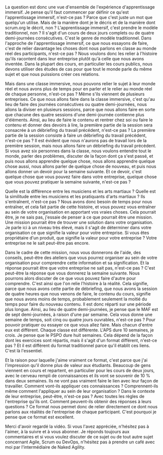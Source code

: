 La question est donc une vue d'ensemble de l'expérience d'apprentissage immersif. Je pense qu'il faut commencer par définir ce qu'est l'apprentissage immersif, n'est-ce pas ? Parce que c'est juste un mot que quelqu'un utilise. Mais de la manière dont je le décris et de la manière dont scrum.org le décrit, non ? L'apprentissage immersif, c'est prendre le modèle traditionnel, non ? Il s'agit d'un cours de deux jours complets ou de quatre demi-journées consécutives. C'est le genre de modèle traditionnel. Dans l'approche de l'apprentissage immersif, ce que nous essayons de faire, c'est de relier davantage les choses dont nous parlons en classe au monde réel des participants, n'est-ce pas ? Nous voulons donc les relier à l'histoire qu'ils racontent dans leur entreprise plutôt qu'à celle que nous avons inventée. Dans la plupart des cours, en particulier les cours publics, nous devons utiliser des études de cas pour que tout le monde parle du même sujet et que nous puissions créer ces relations. 

Mais dans une classe immersive, nous pouvons relier le sujet à leur monde réel et nous avons plus de temps pour en parler et le relier au monde réel de chaque personne, n'est-ce pas ? Même s'ils viennent de plusieurs entreprises. Ce que nous allons faire dans la classe immersive, c'est qu'au lieu de faire des journées consécutives ou quatre demi-journées, nous allons la diviser en plusieurs sessions, parce que nous allons faire en sorte que chacune des quatre sessions d'une demi-journée contienne plus d'éléments. Ainsi, au lieu de faire le contenu et rentrer chez soi ou faire le contenu et donner des devoirs à lire, la première partie de la session sera consacrée à un débriefing du travail précédent, n'est-ce pas ? La première partie de la session consiste à faire un débriefing du travail précédent, n'est-ce pas ? Il est évident que nous n'aurons pas de travail lors de la première session, mais nous allons faire un débriefing du travail précédent. Si vous avez six personnes dans la classe, nous voulons entendre tout le monde, parler des problèmes, discuter de la façon dont ça s'est passé, et puis nous allons apprendre quelque chose, nous allons apprendre quelque chose aussi, nous allons parler de quelque chose de nouveau, et puis nous allons donner un devoir pour la semaine suivante. Et ce devoir, c'est quelque chose que vous pouvez faire dans votre entreprise, quelque chose que vous pouvez pratiquer la semaine suivante, n'est-ce pas ? 

Quelle est la différence entre les musiciens et les arts martiaux ? Quelle est la similitude entre les musiciens et les pratiquants d'arts martiaux ? Ils s'entraînent, n'est-ce pas ? Nous avons donc besoin de temps pour nous entraîner, et cela fait partie de cette histoire, et vous pouvez vous entraîner au sein de votre organisation en apportant vos vraies choses. Cela pourrait être, je ne sais pas, j'essaie de penser à ce que pourrait être une mission. Une mission pourrait être de trouver une solution dans votre organisation. Je parle ici à un niveau très élevé, mais il s'agit de déterminer dans votre organisation ce que signifie la valeur pour votre entreprise. Si vous êtes propriétaire d'un produit, que signifie la valeur pour votre entreprise ? Votre entreprise ne le sait peut-être pas encore. 

Dans le cadre de cette mission, nous vous donnerons de l'aide, des conseils, peut-être des ateliers que vous pourrez organiser au sein de votre organisation pour comprendre cette information et sa signification. Et la réponse pourrait être que votre entreprise ne sait pas, n'est-ce pas ? C'est peut-être la réponse que vous donnerez la semaine suivante. Nous pourrons alors discuter de ce que vous pouvez faire d'autre pour comprendre. C'est ainsi que l'on relie l'histoire à la réalité. Cela signifie, parce que nous avons cette partie de débriefing, que nous avons la session de quatre heures que nous venons de faire, le contenu du cours, signifie que nous avons moins de temps, probablement seulement la moitié du temps pour faire du nouveau contenu. Il est donc réparti sur une période plus longue. Ainsi, au lieu de quatre demi-journées, je pense que le MAF est de sept demi-journées, à raison d'une par semaine. Cela vous donne une semaine de temps, soit cinq ou quatre jours ouvrables, n'est-ce pas ? Pour pouvoir pratiquer ou essayer ce que vous allez faire. Mais chacun d'entre eux est différent. Chaque classe est différente. L'APS dure 10 semaines, je crois. Je pense que le PSPO dure huit semaines. Cela dépend de la façon dont les exercices sont répartis, mais il s'agit d'un format différent, n'est-ce pas ? Et il est différent du format traditionnel parce qu'il établit ces liens. C'est là l'essentiel. 

Et la raison pour laquelle j'aime vraiment ce format, c'est parce que j'ai l'impression qu'il donne plus de valeur aux étudiants. Beaucoup de gens viennent en cours et repartent, en particulier pour les cours de deux jours, avec le cerveau rempli de connaissances et ils vont se souvenir de 10 % dans deux semaines. Ils ne vont pas vraiment faire le lien avec leur façon de travailler. Comment vont-ils appliquer ces connaissances ? Comprennent-ils même comment l'appliquer au sein de leur organisation ? Dans le contexte de leur entreprise, peut-être, n'est-ce pas ? Avec toutes les règles de l'entreprise qu'ils ont. Comment peuvent-ils obtenir des réponses à leurs questions ? Ce format nous permet donc de relier directement ce dont nous parlons aux réalités de l'entreprise de chaque participant. C'est pourquoi je pense que ce format est excellent. 

Merci d'avoir regardé la vidéo. Si vous l'avez appréciée, n'hésitez pas à l'aimer, à la suivre et à vous abonner. Je réponds toujours aux commentaires et si vous voulez discuter de ce sujet ou de tout autre sujet concernant Agile, Scrum ou DevOps, n'hésitez pas à prendre un café avec moi par l'intermédiaire de Naked Agility.
